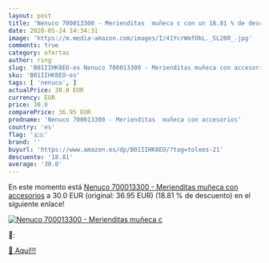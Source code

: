 ```yaml
---
layout: post
title: 'Nenuco 700013300 - Merienditas  muñeca c con un 18.81 % de descuento'
date: 2020-05-24 14:34:31
image: 'https://m.media-amazon.com/images/I/41YcrWmfOkL._SL200_.jpg'
comments: true
category: ofertas
author: ring
slug: 'B01IIHK8EO-es Nenuco 700013300 - Merienditas muñeca con accesorios'
sku: 'B01IIHK8EO-es'
tags: [ 'nenuco', ]
actualPrice: 30.0 EUR
currency: EUR
price: 30.0
comparePrice: 36.95 EUR
prodname: 'Nenuco 700013300 - Merienditas  muñeca con accesorios'
country: 'es'
flag: '🇪🇸'
brand: ''
buyurl: 'https://www.amazon.es/dp/B01IIHK8EO/?tag=tolees-21'
descuento: '18.81'
average: '30.0'
---
```


En este momento está [Nenuco 700013300 - Merienditas  muñeca con accesorios](https://www.amazon.es/dp/B01IIHK8EO/?tag=tolees-21) a 30.0 EUR (original: 36.95 EUR) (18.81 %  de descuento) en el siguiente enlace!

[![Nenuco 700013300 - Merienditas  muñeca c](https://m.media-amazon.com/images/I/41YcrWmfOkL._SL200_.jpg)](https://www.amazon.es/dp/B01IIHK8EO/?tag=tolees-21)

🔎:


[🛒 Aquí!!!](https://www.amazon.es/dp/B01IIHK8EO/?tag=tolees-21)
